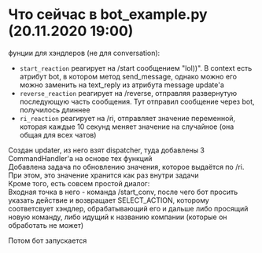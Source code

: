 # Что сейчас в bot_example.py (20.11.2020 19:00)

фунции для хэндлеров (не для conversation):  
* `start_reaction` реагирует на /start сообщением "lol))". В context есть атрибут bot, в котором метод send_message, однако можно его можно заменить на text_reply из атрибута message update'a  
* `reverse_reaction` реагирует на /reverse, отправляя развернутую последующую часть сообщения. Тут отправил сообщение через bot, получилось длиннее  
* `ri_reaction` реагирует на /ri, отправляет значение переменной, которая каждые 10 секунд меняет значение на случайное (она общая для всех чатов)


Создан updater, из него взят dispatcher, туда добавлены 3 CommandHandler'a на основе тех функций  
Добавлена задача по обновлению значения, которое выдаётся по /ri. При этом, это значение хранится как раз внутри задачи  
Кроме того, есть совсем простой диалог:  
Входная точка в него - команда /start_conv, после чего бот просить указать действие и возвращает SELECT_ACTION, которому 
соответсвует хэндлер, обрабатывающий его и дальше либо просящий новую команду, либо идущий к названию компании (которые он 
обработать не может)  
  
Потом бот запускается
